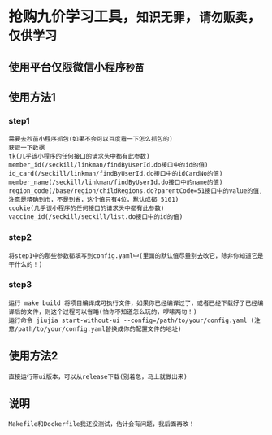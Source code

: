 # 抢购九价学习工具，`知识无罪`，`请勿贩卖`，`仅供学习`
## 使用平台仅限微信小程序`秒苗`

## 使用方法1
### step1
```
需要去秒苗小程序抓包(如果不会可以百度看一下怎么抓包的)
获取一下数据
tk(几乎该小程序的任何接口的请求头中都有此参数)
member_id(/seckill/linkman/findByUserId.do接口中的id的值)
id_card(/seckill/linkman/findByUserId.do接口中的idCardNo的值)
member_name(/seckill/linkman/findByUserId.do接口中的name的值)
region_code(/base/region/childRegions.do?parentCode=51接口中的value的值,注意是精确到市，不是到省，这个值只有4位，默认成都 5101)
cookie(几乎该小程序的任何接口的请求头中都有此参数)
vaccine_id(/seckill/seckill/list.do接口中的id的值)
```
### step2
```
将step1中的那些参数都填写到config.yaml中(里面的默认值尽量别去改它，除非你知道它是干什么的！)
```

### step3
```
运行 make build 将项目编译成可执行文件，如果你已经编译过了，或者已经下载好了已经编译后的文件，则这个过程可以省略(怕你不知道怎么玩的，啰嗦两句！)
运行命令 jiujia start-without-ui --config=/path/to/your/config.yaml (注意/path/to/your/config.yaml替换成你的配置文件的地址)
```

## 使用方法2
```
直接运行带ui版本，可以从release下载(别着急，马上就做出来)
```

## 说明
```
Makefile和Dockerfile我还没测试，估计会有问题，我后面再改！
```


